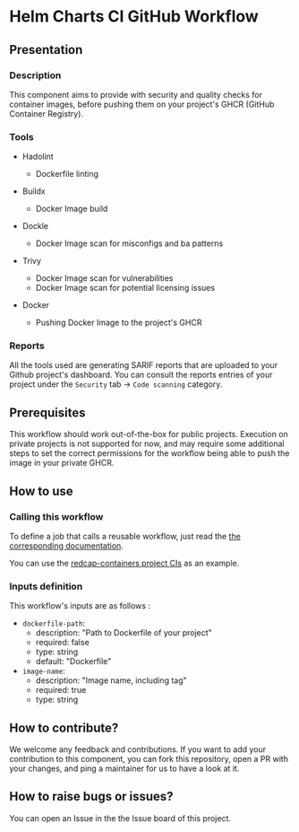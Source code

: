 # Helm Charts CI GitHub Workflow

## Presentation

### Description

This component aims to provide with security and quality checks for container images, before pushing them on your project's GHCR (GitHub Container Registry).

### Tools

- Hadolint
  - Dockerfile linting

- Buildx
  - Docker Image build

- Dockle
  - Docker Image scan for misconfigs and ba patterns

- Trivy
  - Docker Image scan for vulnerabilities
  - Docker Image scan for potential licensing issues

- Docker
  - Pushing Docker Image to the project's GHCR

### Reports 

All the tools used are generating SARIF reports that are uploaded to your Github project's dashboard. You can consult the reports entries of your project under the `Security` tab -> `Code scanning` category.


## Prerequisites

This workflow should work out-of-the-box for public projects. Execution on private projects is not supported for now, and may require some additional steps to set the correct permissions for the workflow being able to push the image in your private GHCR.  

## How to use

### Calling this workflow

To define a job that calls a reusable workflow, just read the [the corresponding documentation](https://docs.github.com/en/actions/sharing-automations/reusing-workflows#calling-a-reusable-workflow).

You can use the [redcap-containers project CIs](https://github.com/aphp/redcap-containers/tree/main/.github/workflows) as an example.

### Inputs definition

This workflow's inputs are as follows : 
- `dockerfile-path`:
  - description: "Path to Dockerfile of your project"
  - required: false
  - type: string 
  - default: "Dockerfile"
- `image-name`:
  - description: "Image name, including tag"
  - required: true
  - type: string 

## How to contribute?

We welcome any feedback and contributions. If you want to add your contribution to this component, you can fork this repository, open a PR with your changes, and ping a maintainer for us to have a look at it.

## How to raise bugs or issues?

You can open an Issue in the the Issue board of this project.